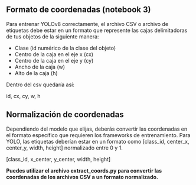 
## Formato de coordenadas (notebook 3)



Para entrenar YOLOv8 correctamente, el archivo CSV o archivo de etiquetas debe estar en un formato que represente las cajas delimitadoras de tus objetos de la siguiente manera:

- Clase (id numérico de la clase del objeto)
- Centro de la caja en el eje x (cx)
- Centro de la caja en el eje y (cy)
- Ancho de la caja (w)
- Alto de la caja (h)

Dentro del csv quedaría así:

id, cx, cy, w, h



## Normalización de coordenadas

Dependiendo del modelo que elijas, deberás convertir las coordenadas en el formato específico que requieren los frameworks de entrenamiento. Para YOLO, las etiquetas deberían estar en un formato como [class_id, center_x, center_y, width, height] normalizado entre 0 y 1. 

[class_id, x_center, y_center, width, height]

**Puedes utilizar el archivo extract_coords.py para convertir las coordenadas de los archivos CSV a un formato normalizado.**
